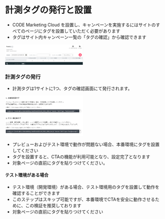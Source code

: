 # 計測タグの発行と設置

* CODE Marketing Cloud を設置し、キャンペーンを実施するにはサイトのすべてのページにタグを設置していただく必要があります
* タグはサイト内キャンペーン一覧の「タグの確認」から確認できます

<img src="ja/images/campaign-top.PNG" width="50%">


### 計測タグの発行

* 計測タグは1サイトに1つ、タグの確認画面にて発行されます。

<img src="ja/images/tags.PNG" width=50%>

* プレビューおよびテスト環境で動作が問題ない場合、本番環境にタグを設置してください
* タグを設置すると、CTAの機能が利用可能となり、設定完了となります
* 対象ページの</body>直前にタグを貼りつけてください。


#### テスト環境がある場合

* テスト環境（開発環境）がある場合、テスト環境用のタグを設置して動作を確認することができます
* このステップはスキップ可能ですが、本番環境でCTAを安全に動作させるために、この検証を推奨しております
* 対象ページの</body>直前にタグを貼りつけてください


